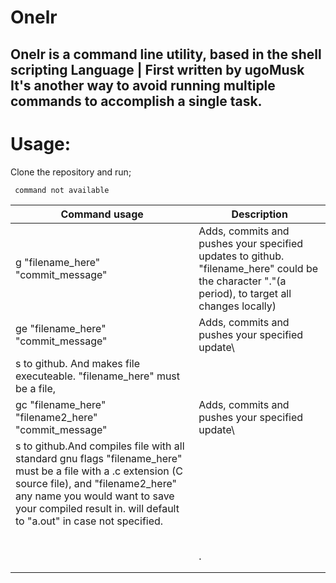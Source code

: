 # Onelr
Onelr is a command line utility, based in the shell scripting Language | First written by ugoMusk 
It's another way to avoid running multiple commands to accomplish a single task. 
---------------------------------------------------------------------------------------
# Usage:
Clone the repository and run;

```
 command not available

```

| Command usage | Description                                                                                                                                                                                        |
| ------ | -------------------------------------------------------------------------------------------------------------------------------------------------------------------------------------------------- |
| g "filename_here" "commit_message"   | Adds, commits and pushes your specified updates to github. "filename_here"  could be the character "."(a period), to target all changes locally)                                                                                                                             |
| ge "filename_here" "commit_message" | Adds, commits and pushes your specified update\
s to github. And makes file  executeable. "filename_here"  must be a file,                                                                                                                             |
| gc "filename_here" "filename2_here" "commit_message" | Adds, commits and pushes your specified update\
s to github.And compiles file with all standard gnu flags  "filename_here" must be a file with a .c extension (C source file), and "filename2_here" any name you would want to save your compiled result in. will default to "a.out" in case not specified.                                                                                                                                                        |
|        |                                                                                                                                                              |
|  |                                                                                                                                                            |
|  |                                                                            |
| |                                                                                                                                                                |
| |                                             |
| |.                                                |
| |                                             |
| |
